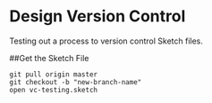 # Design Version Control
Testing out a process to version control Sketch files.

##Get the Sketch File
```
git pull origin master
git checkout -b "new-branch-name"
open vc-testing.sketch
```
